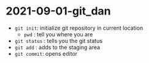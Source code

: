 # 2021-09-01-git_dan

- `git init`: initialize git repository in current location
   - `pwd` : tell you where you are
- `git status` : tells you the git status
- `git add` <FILE> : adds <FILE> to the staging area
- `git commit`: opens editor
